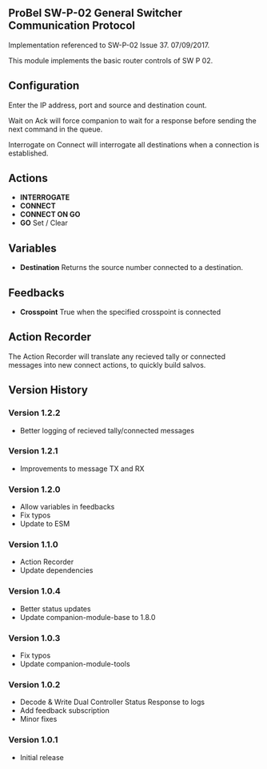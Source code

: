 ## ProBel SW-P-02 General Switcher Communication Protocol

Implementation referenced to SW-P-02 Issue 37. 07/09/2017.

This module implements the basic router controls of SW P 02. 

## Configuration
Enter the IP address, port and source and destination count.

Wait on Ack will force companion to wait for a response before sending the next command in the queue. 

Interrogate on Connect will interrogate all destinations when a connection is established.

## Actions
- **INTERROGATE** 
- **CONNECT** 
- **CONNECT ON GO** 
- **GO** Set / Clear

## Variables
- **Destination** Returns the source number connected to a destination.

## Feedbacks
- **Crosspoint** True when the specified crosspoint is connected

## Action Recorder
The Action Recorder will translate any recieved tally or connected messages into new connect actions, to quickly build salvos.

## Version History

### Version 1.2.2
- Better logging of recieved tally/connected messages

### Version 1.2.1
- Improvements to message TX and RX

### Version 1.2.0
- Allow variables in feedbacks
- Fix typos
- Update to ESM

### Version 1.1.0
- Action Recorder
- Update dependencies

### Version 1.0.4
- Better status updates
- Update companion-module-base to 1.8.0

### Version 1.0.3
- Fix typos
- Update companion-module-tools

### Version 1.0.2
- Decode & Write Dual Controller Status Response to logs
- Add feedback subscription
- Minor fixes

### Version 1.0.1
- Initial release
